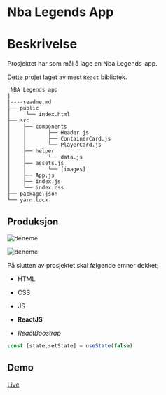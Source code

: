 # Nba Legends App

# Beskrivelse
Prosjektet har som mål å lage en Nba Legends-app.

Dette projet laget av mest `React` bibliotek.

```
 NBA Legends app
|
|----readme.md     
├── public
│     └── index.html
├── src
│    ├── components
│    │       ├── Header.js
│    │       ├── ContainerCard.js
│    │       └── PlayerCard.js
│    ├── helper
│    │       └── data.js
│    ├── assets.js
│    │       └── [images]
│    ├── App.js
│    ├── index.js
│    └── index.css
├── package.json
└── yarn.lock
```
## Produksjon

<img src="./nba-app.gif" alt ="deneme">

![deneme](./nba-app.gif)

På slutten av prosjektet skal følgende emner dekket;


- HTML

- CSS

- JS

- **ReactJS**

- *ReactBoostrap*

``` jsx
const [state,setState] = useState(false)
```

## Demo

[Live]( )
